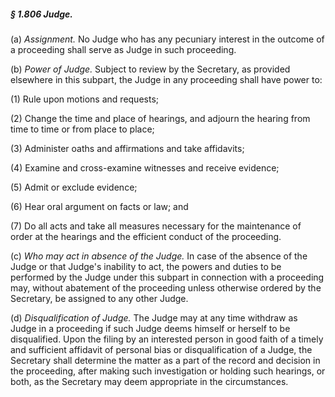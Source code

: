 ##### § 1.806 Judge. #####

(a) *Assignment.* No Judge who has any pecuniary interest in the outcome of a proceeding shall serve as Judge in such proceeding.

(b) *Power of Judge.* Subject to review by the Secretary, as provided elsewhere in this subpart, the Judge in any proceeding shall have power to:

(1) Rule upon motions and requests;

(2) Change the time and place of hearings, and adjourn the hearing from time to time or from place to place;

(3) Administer oaths and affirmations and take affidavits;

(4) Examine and cross-examine witnesses and receive evidence;

(5) Admit or exclude evidence;

(6) Hear oral argument on facts or law; and

(7) Do all acts and take all measures necessary for the maintenance of order at the hearings and the efficient conduct of the proceeding.

(c) *Who may act in absence of the Judge.* In case of the absence of the Judge or that Judge's inability to act, the powers and duties to be performed by the Judge under this subpart in connection with a proceeding may, without abatement of the proceeding unless otherwise ordered by the Secretary, be assigned to any other Judge.

(d) *Disqualification of Judge.* The Judge may at any time withdraw as Judge in a proceeding if such Judge deems himself or herself to be disqualified. Upon the filing by an interested person in good faith of a timely and sufficient affidavit of personal bias or disqualification of a Judge, the Secretary shall determine the matter as a part of the record and decision in the proceeding, after making such investigation or holding such hearings, or both, as the Secretary may deem appropriate in the circumstances.